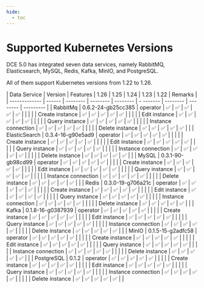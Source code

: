 ```yaml
---
hide:
  - toc
---
```


# Supported Kubernetes Versions

DCE 5.0 has integrated seven data services, namely RabbitMQ, Elasticsearch, MySQL, Redis, Kafka, MinIO, and PostgreSQL.

All of them support Kubernetes versions from 1.22 to 1.26.

| Data Service | Version | Features | 1.26 | 1.25 | 1.24 | 1.23 | 1.22 | Remarks |
| ------------- | ------ | -------- | -------- | -------- | - ------- | -------- | -------- | --------- |
| RabbitMq | 0.6.2-24-gb25cc385 | operator | ✅ | ✅ | ✅ | ✅ | ✅ | |
| | | Create instance | ✅ | ✅ | ✅ | ✅ | ✅ | |
| | | Edit instance | ✅ | ✅ | ✅ | ✅ | ✅ | |
| | | Query instance | ✅ | ✅ | ✅ | ✅ | ✅ | |
| | | Instance connection | ✅ | ✅ | ✅ | ✅ | ✅ | |
| | | Delete instance | ✅ | ✅ | ✅ | ✅ | ✅ | |
| ElasticSearch | 0.3.4-16-g90e5ad9 | operator | ✅ | ✅ | ✅ | ✅ | ✅ | |
| | | Create instance | ✅ | ✅ | ✅ | ✅ | ✅ | |
| | | Edit instance | ✅ | ✅ | ✅ | ✅ | ✅ | |
| | | Query instance | ✅ | ✅ | ✅ | ✅ | ✅ | |
| | | Instance connection | ✅ | ✅ | ✅ | ✅ | ✅ | |
| | | Delete instance | ✅ | ✅ | ✅ | ✅ | ✅ | |
| MySQL | 0.3.1-90-gb98cd99 | operator | ✅ | ✅ | ✅ | ✅ | ✅ | |
| | | Create instance | ✅ | ✅ | ✅ | ✅ | ✅ | |
| | | Edit instance | ✅ | ✅ | ✅ | ✅ | ✅ | |
| | | Query instance | ✅ | ✅ | ✅ | ✅ | ✅ | |
| | | Instance connection | ✅ | ✅ | ✅ | ✅ | ✅ | |
| | | Delete instance | ✅ | ✅ | ✅ | ✅ | ✅ | |
| Redis | 0.3.0-19-g706a21c | operator | ✅ | ✅ | ✅ | ✅ | ✅ | |
| | | Create instance | ✅ | ✅ | ✅ | ✅ | ✅ | |
| | | Edit instance | ✅ | ✅ | ✅ | ✅ | ✅ | |
| | | Query instance | ✅ | ✅ | ✅ | ✅ | ✅ | |
| | | Instance connection | ✅ | ✅ | ✅ | ✅ | ✅ | |
| | | Delete instance | ✅ | ✅ | ✅ | ✅ | ✅ | |
| Kafka | 0.1.8-16-g0387939 | operator | ✅ | ✅ | ✅ | ✅ | ✅ | |
| | | Create instance | ✅ | ✅ | ✅ | ✅ | ✅ | |
| | | Edit instance | ✅ | ✅ | ✅ | ✅ | ✅ | |
| | | Query instance | ✅ | ✅ | ✅ | ✅ | ✅ | |
| | | Instance connection | ✅ | ✅ | ✅ | ✅ | ✅ | |
| | | Delete instance | ✅ | ✅ | ✅ | ✅ | ✅ | |
| MinIO | 0.1.5-15-g2adfc58 | operator | ✅ | ✅ | ✅ | ✅ | ✅ | |
| | | Create instance | ✅ | ✅ | ✅ | ✅ | ✅ | |
| | | Edit instance | ✅ | ✅ | ✅ | ✅ | ✅ | |
| | | Query instance | ✅ | ✅ | ✅ | ✅ | ✅ | |
| | | Instance connection | ✅ | ✅ | ✅ | ✅ | ✅ | |
| | | Delete instance | ✅ | ✅ | ✅ | ✅ | ✅ | |
| PostgreSQL | 0.1.2 | operator | ✅ | ✅ | ✅ | ✅ | ✅ | |
| | | Create instance | ✅ | ✅ | ✅ | ✅ | ✅ | |
| | | Edit instance | ✅ | ✅ | ✅ | ✅ | ✅ | |
| | | Query instance | ✅ | ✅ | ✅ | ✅ | ✅ | |
| | | Instance connection | ✅ | ✅ | ✅ | ✅ | ✅ | |
| | | Delete instance | ✅ | ✅ | ✅ | ✅ | ✅ | |
